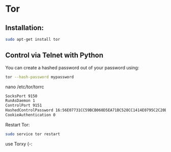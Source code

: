 # Tor

## Installation:

```bash
sudo apt-get install tor
```

## Control via Telnet with Python

You can create a hashed password out of your password using:
```bash
tor --hash-password mypassword
```

nano /etc/tor/torrc

```txt
SocksPort 9150
RunAsDaemon 1
ControlPort 9151
HashedControlPassword 16:56E07731CC59BCB060D5EA71BC528CC1414E0795C2C20B7AC0EB527674
CookieAuthentication 0
```

Restart Tor:
```bash
sudo service tor restart
```


use Torxy (-:
